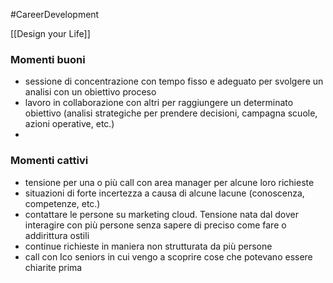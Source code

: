 #CareerDevelopment 

[[Design your Life]]
### Momenti buoni
- sessione di concentrazione con tempo fisso e adeguato per svolgere un analisi con un obiettivo proceso
- lavoro in collaborazione con altri per raggiungere un determinato obiettivo (analisi strategiche per prendere decisioni, campagna scuole, azioni operative, etc.)
- 

### Momenti cattivi
- tensione per una o più call con area manager per alcune loro richieste
- situazioni di forte incertezza a causa di alcune lacune (conoscenza, competenze, etc.)
- contattare le persone su marketing cloud. Tensione nata dal dover interagire con più persone senza sapere di preciso come fare o addirittura ostili
- continue richieste in maniera non strutturata da più persone
- call con Ico seniors in cui vengo a scoprire cose che potevano essere chiarite prima